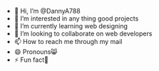 - 👋 Hi, I’m @DannyA788
- 👀 I’m interested in any thing good projects
- 🌱 I’m currently learning web designing
- 💞️ I’m looking to collaborate on web developers
- 📫 How to reach me through my mail
- 😄 Pronouns😸 
- ⚡ Fun fact🧤 

<!---
DannyA788/DannyA788 is a ✨ special ✨ repository because its `README.md` (this file) appears on your GitHub profile.
You can click the Preview link to take a look at your changes.
--->
